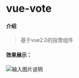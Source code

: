 # vue-vote

#### 介绍
> 基于vue2.0的投票组件

#### 效果展示：
![输入图片说明](https://images.gitee.com/uploads/images/2021/0930/144304_30c66e03_1003280.png "屏幕截图.png")